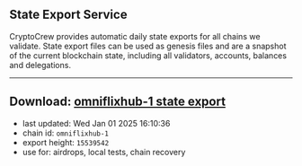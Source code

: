 ## State Export Service
CryptoCrew provides automatic daily state exports for all chains we validate. State export files can be used as genesis files and are a snapshot of the current blockchain state, including all validators, accounts, balances and delegations.

---
**Download: [omniflixhub-1 state export](https://dl-eu2.ccvalidators.com/SERVICE/omniflixhub/omniflixhub-1_export_15539542.json)**
---

- last updated: Wed Jan 01 2025 16:10:36
- chain id: `omniflixhub-1`
- export height: `15539542`
- use for: airdrops, local tests, chain recovery
